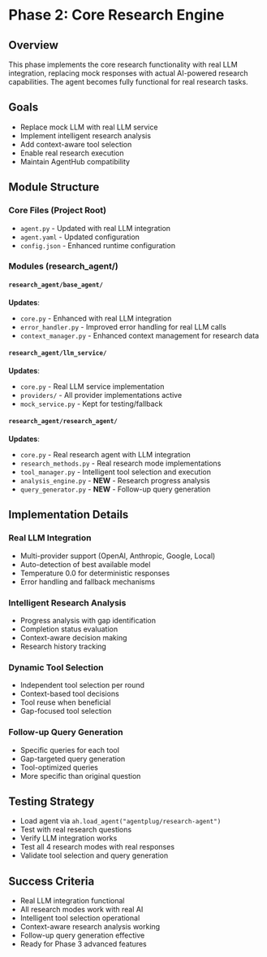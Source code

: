 # Phase 2: Core Research Engine

## Overview
This phase implements the core research functionality with real LLM integration, replacing mock responses with actual AI-powered research capabilities. The agent becomes fully functional for real research tasks.

## Goals
- Replace mock LLM with real LLM service
- Implement intelligent research analysis
- Add context-aware tool selection
- Enable real research execution
- Maintain AgentHub compatibility

## Module Structure

### Core Files (Project Root)
- `agent.py` - Updated with real LLM integration
- `agent.yaml` - Updated configuration
- `config.json` - Enhanced runtime configuration

### Modules (research_agent/)

#### `research_agent/base_agent/`
**Updates**:
- `core.py` - Enhanced with real LLM integration
- `error_handler.py` - Improved error handling for real LLM calls
- `context_manager.py` - Enhanced context management for research data

#### `research_agent/llm_service/`
**Updates**:
- `core.py` - Real LLM service implementation
- `providers/` - All provider implementations active
- `mock_service.py` - Kept for testing/fallback

#### `research_agent/research_agent/`
**Updates**:
- `core.py` - Real research agent with LLM integration
- `research_methods.py` - Real research mode implementations
- `tool_manager.py` - Intelligent tool selection and execution
- `analysis_engine.py` - **NEW** - Research progress analysis
- `query_generator.py` - **NEW** - Follow-up query generation

## Implementation Details

### Real LLM Integration
- Multi-provider support (OpenAI, Anthropic, Google, Local)
- Auto-detection of best available model
- Temperature 0.0 for deterministic responses
- Error handling and fallback mechanisms

### Intelligent Research Analysis
- Progress analysis with gap identification
- Completion status evaluation
- Context-aware decision making
- Research history tracking

### Dynamic Tool Selection
- Independent tool selection per round
- Context-based tool decisions
- Tool reuse when beneficial
- Gap-focused tool selection

### Follow-up Query Generation
- Specific queries for each tool
- Gap-targeted query generation
- Tool-optimized queries
- More specific than original question

## Testing Strategy
- Load agent via `ah.load_agent("agentplug/research-agent")`
- Test with real research questions
- Verify LLM integration works
- Test all 4 research modes with real responses
- Validate tool selection and query generation

## Success Criteria
- Real LLM integration functional
- All research modes work with real AI
- Intelligent tool selection operational
- Context-aware research analysis working
- Follow-up query generation effective
- Ready for Phase 3 advanced features
